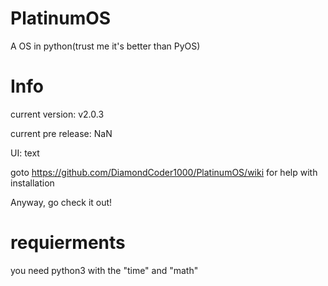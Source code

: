 # PlatinumOS
A OS in python(trust me it's better than PyOS)
# Info
current version: v2.0.3

current pre release: NaN

UI: text

goto https://github.com/DiamondCoder1000/PlatinumOS/wiki for help with installation

Anyway, go check it out!

# requierments
you need python3 with the "time" and "math"

